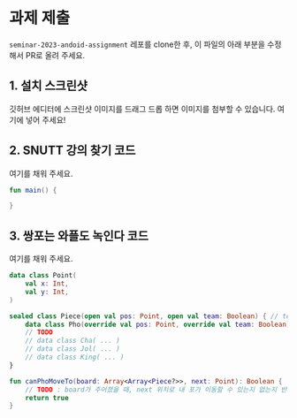 # 과제 제출
`seminar-2023-andoid-assignment` 레포를 clone한 후, 이 파일의 아래 부분을 수정해서 PR로 올려 주세요.

## 1. 설치 스크린샷

깃허브 에디터에 스크린샷 이미지를 드래그 드롭 하면 이미지를 첨부할 수 있습니다. 여기에 넣어 주세요!

## 2. SNUTT 강의 찾기 코드

여기를 채워 주세요.
```kotlin
fun main() {

}
```

## 3. 쌍포는 와플도 녹인다 코드

여기를 채워 주세요.
```kotlin
data class Point(
    val x: Int,
    val y: Int,
)

sealed class Piece(open val pos: Point, open val team: Boolean) { // team이 true이면 우리 편 기물
    data class Pho(override val pos: Point, override val team: Boolean) : Piece(pos, team)
    // TODO
    // data class Cha( ... )
    // data class Jol( ... )
    // data class King( ... )
}

fun canPhoMoveTo(board: Array<Array<Piece?>>, next: Point): Boolean {
    // TODO : board가 주어졌을 때, next 위치로 내 포가 이동할 수 있는지 없는지 반환
    return true
}
```

